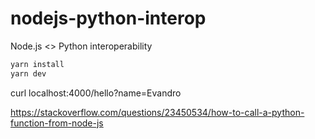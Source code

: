 # nodejs-python-interop

Node.js &lt;> Python interoperability

```sh
yarn install
yarn dev
```

curl localhost:4000/hello?name=Evandro

https://stackoverflow.com/questions/23450534/how-to-call-a-python-function-from-node-js